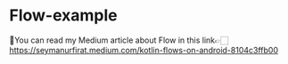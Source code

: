 # Flow-example
🎉You can read my Medium article about Flow in this link👉🏻 https://seymanurfirat.medium.com/kotlin-flows-on-android-8104c3ffb00
